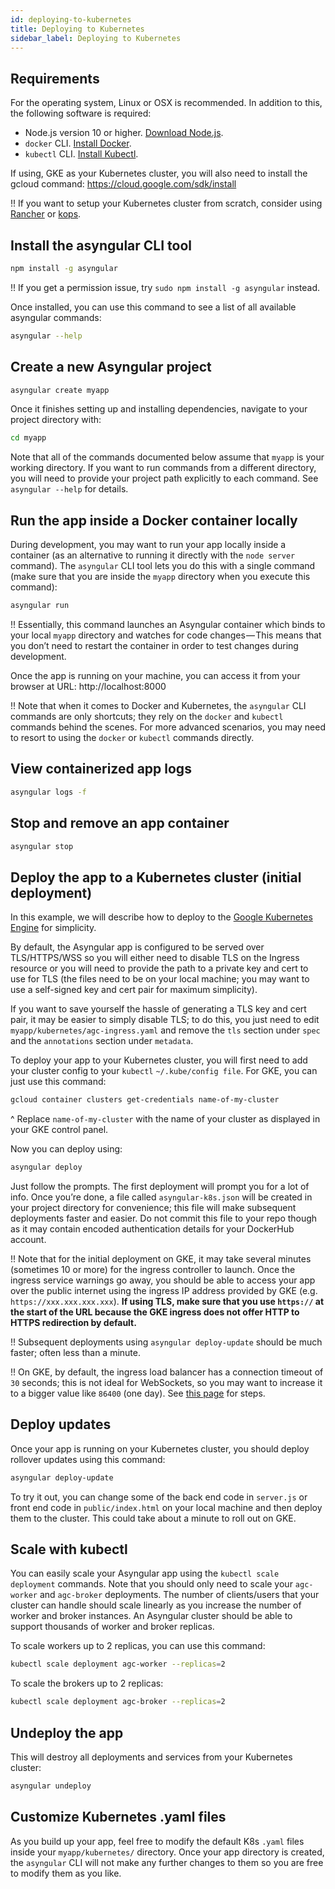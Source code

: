 ```yaml
---
id: deploying-to-kubernetes
title: Deploying to Kubernetes
sidebar_label: Deploying to Kubernetes
---
```


## Requirements

For the operating system, Linux or OSX is recommended. In addition to this, the following software is required:

- Node.js version 10 or higher. [Download Node.js](https://nodejs.org/en/).
- `docker` CLI. [Install Docker](https://docs.docker.com/install/).
- `kubectl` CLI. [Install Kubectl](https://kubernetes.io/docs/tasks/tools/install-kubectl/).

If using, GKE as your Kubernetes cluster, you will also need to install the gcloud command: https://cloud.google.com/sdk/install

!! If you want to setup your Kubernetes cluster from scratch, consider using [Rancher](https://rancher.com/) or [kops](https://github.com/kubernetes/kops).

## Install the asyngular CLI tool

```bash
npm install -g asyngular
```

!! If you get a permission issue, try `sudo npm install -g asyngular` instead.

Once installed, you can use this command to see a list of all available asyngular commands:

```bash
asyngular --help
```

## Create a new Asyngular project

```bash
asyngular create myapp
```

Once it finishes setting up and installing dependencies, navigate to your project directory with:

```bash
cd myapp
```

Note that all of the commands documented below assume that `myapp` is your working directory. If you want to run commands from a different directory, you will need to provide your project path explicitly to each command. See `asyngular --help` for details.

## Run the app inside a Docker container locally

During development, you may want to run your app locally inside a container (as an alternative to running it directly with the `node server` command). The `asyngular` CLI tool lets you do this with a single command (make sure that you are inside the `myapp` directory when you execute this command):

```bash
asyngular run
```

!! Essentially, this command launches an Asyngular container which binds to your local `myapp` directory and watches for code changes — This means that you don’t need to restart the container in order to test changes during development.

Once the app is running on your machine, you can access it from your browser at URL: http://localhost:8000

!! Note that when it comes to Docker and Kubernetes, the `asyngular` CLI commands are only shortcuts; they rely on the `docker` and `kubectl` commands behind the scenes. For more advanced scenarios, you may need to resort to using the `docker` or `kubectl` commands directly.

## View containerized app logs

```bash
asyngular logs -f
```

## Stop and remove an app container

```bash
asyngular stop
```

## Deploy the app to a Kubernetes cluster (initial deployment)

In this example, we will describe how to deploy to the [Google Kubernetes Engine](https://cloud.google.com/kubernetes-engine/) for simplicity.

By default, the Asyngular app is configured to be served over TLS/HTTPS/WSS so you will either need to disable TLS on the Ingress resource or you will need to provide the path to a private key and cert to use for TLS (the files need to be on your local machine; you may want to use a self-signed key and cert pair for maximum simplicity).

If you want to save yourself the hassle of generating a TLS key and cert pair, it may be easier to simply disable TLS; to do this, you just need to edit `myapp/kubernetes/agc-ingress.yaml` and remove the `tls` section under `spec` and the `annotations` section under `metadata`.

To deploy your app to your Kubernetes cluster, you will first need to add your cluster config to your `kubectl` `~/.kube/config file`. For GKE, you can just use this command:

```bash
gcloud container clusters get-credentials name-of-my-cluster
```

^ Replace `name-of-my-cluster` with the name of your cluster as displayed in your GKE control panel.

Now you can deploy using:

```bash
asyngular deploy
```

Just follow the prompts. The first deployment will prompt you for a lot of info. Once you’re done, a file called `asyngular-k8s.json` will be created in your project directory for convenience; this file will make subsequent deployments faster and easier. Do not commit this file to your repo though as it may contain encoded authentication details for your DockerHub account.

!! Note that for the initial deployment on GKE, it may take several minutes (sometimes 10 or more) for the ingress controller to launch. Once the ingress service warnings go away, you should be able to access your app over the public internet using the ingress IP address provided by GKE (e.g. `https://xxx.xxx.xxx.xxx`). **If using TLS, make sure that you use `https://` at the start of the URL because the GKE ingress does not offer HTTP to HTTPS redirection by default.**

!! Subsequent deployments using `asyngular deploy-update` should be much faster; often less than a minute.

!! On GKE, by default, the ingress load balancer has a connection timeout of `30` seconds; this is not ideal for WebSockets, so you may want to increase it to a bigger value like `86400` (one day). See [this page](https://cloud.google.com/load-balancing/docs/backend-service#timeout-setting) for steps.

## Deploy updates

Once your app is running on your Kubernetes cluster, you should deploy rollover updates using this command:

```bash
asyngular deploy-update
```

To try it out, you can change some of the back end code in `server.js` or front end code in `public/index.html` on your local machine and then deploy them to the cluster. This could take about a minute to roll out on GKE.

## Scale with kubectl

You can easily scale your Asyngular app using the `kubectl scale deployment` commands. Note that you should only need to scale your `agc-worker` and `agc-broker` deployments. The number of clients/users that your cluster can handle should scale linearly as you increase the number of worker and broker instances. An Asyngular cluster should be able to support thousands of worker and broker replicas.

To scale workers up to 2 replicas, you can use this command:

```bash
kubectl scale deployment agc-worker --replicas=2
```

To scale the brokers up to 2 replicas:

```bash
kubectl scale deployment agc-broker --replicas=2
```

## Undeploy the app

This will destroy all deployments and services from your Kubernetes cluster:

```bash
asyngular undeploy
```

## Customize Kubernetes .yaml files

As you build up your app, feel free to modify the default K8s `.yaml` files inside your `myapp/kubernetes/` directory. Once your app directory is created, the `asyngular` CLI will not make any further changes to them so you are free to modify them as you like.
